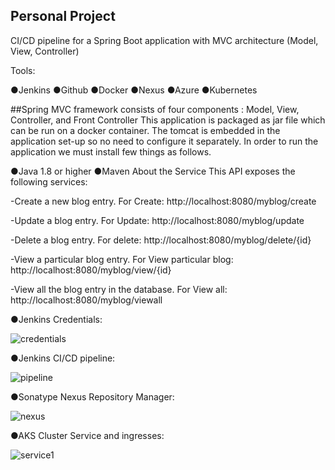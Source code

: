 ## Personal Project
				
				
CI/CD pipeline for a Spring Boot application with MVC architecture (Model, View, Controller)

Tools:

●Jenkins
●Github
●Docker
●Nexus
●Azure
●Kubernetes

##Spring MVC framework consists of four components : Model, View, Controller, and Front Controller
This application is packaged as jar file which can be run on a docker container.
The tomcat is embedded in the application set-up so no need to configure it separately. 
In order to run the application we must install few things as follows.

●Java 1.8 or higher
●Maven
About the Service
This API exposes the following services:

-Create a new blog entry.
For Create: http://localhost:8080/myblog/create

-Update a blog entry.
For Update: http://localhost:8080/myblog/update

-Delete a blog entry.
For delete: http://localhost:8080/myblog/delete/{id}

-View a particular blog entry.
For View particular blog: http://localhost:8080/myblog/view/{id}

-View all the blog entry in the database.
For View all: http://localhost:8080/myblog/viewall

●Jenkins Credentials:

![credentials](https://user-images.githubusercontent.com/73407173/189351754-574ed6cb-5e1f-4721-be0d-00e3d6dbef08.png)

●Jenkins CI/CD pipeline:

![pipeline](https://user-images.githubusercontent.com/73407173/189350363-04554c3d-bacc-4083-81f4-2c7c0400b06f.png)

●Sonatype Nexus Repository Manager:

![nexus](https://user-images.githubusercontent.com/73407173/189350407-d2f7984e-23ba-494c-bee3-7192cd58806b.png)

●AKS Cluster Service and ingresses:

![service1](https://user-images.githubusercontent.com/73407173/189350438-9bb3e2eb-e0a2-44c9-b21e-69332bbbb52d.png)


